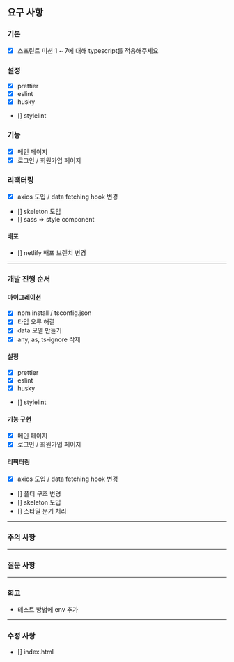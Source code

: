 ## 요구 사항

### 기본

- [x] 스프린트 미션 1 ~ 7에 대해 typescript를 적용해주세요

### 설정

- [x] prettier
- [x] eslint
- [x] husky
- [] stylelint

### 기능

- [x] 메인 페이지
- [x] 로그인 / 회원가입 페이지

### 리팩터링

- [x] axios 도입 / data fetching hook 변경
- [] skeleton 도입
- [] sass => style component

#### 배포

- [] netlify 배포 브랜치 변경

---

### 개발 진행 순서

#### 마이그레이션

- [x] npm install / tsconfig.json
- [x] 타입 오류 해결
- [x] data 모델 만들기
- [x] any, as, ts-ignore 삭제

#### 설정

- [x] prettier
- [x] eslint
- [x] husky
- [] stylelint

#### 기능 구현

- [x] 메인 페이지
- [x] 로그인 / 회원가입 페이지

#### 리팩터링

- [x] axios 도입 / data fetching hook 변경
- [] 폴더 구조 변경
- [] skeleton 도입
- [] 스타일 분기 처리

---

### 주의 사항

---

### 질문 사항

---

### 회고

- 테스트 방법에 env 추가

---

### 수정 사항

- [] index.html
